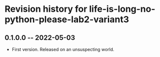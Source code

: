 # Revision history for life-is-long-no-python-please-lab2-variant3

## 0.1.0.0 -- 2022-05-03

* First version. Released on an unsuspecting world.
